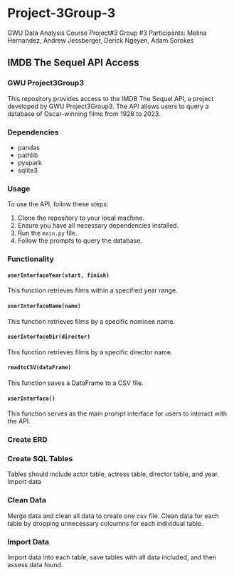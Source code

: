 # Project-3Group-3
GWU Data Analysis Course Project#3 Group #3
Participants: Melina Hernandez, Andrew Jessberger, Derick Ngeyen, Adam Sorokes

## IMDB The Sequel API Access
### GWU Project3Group3

This repository provides access to the IMDB The Sequel API, a project developed by GWU Project3Group3. The API allows users to query a database of Oscar-winning films from 1928 to 2023.

### Dependencies
- pandas
- pathlib
- pyspark
- sqlite3

### Usage

To use the API, follow these steps:

1. Clone the repository to your local machine.
2. Ensure you have all necessary dependencies installed.
3. Run the `main.py` file.
4. Follow the prompts to query the database.

### Functionality

#### `userInterfaceYear(start, finish)`
This function retrieves films within a specified year range.

#### `userInterfaceName(name)`
This function retrieves films by a specific nominee name.

#### `userInterfaceDir(director)`
This function retrieves films by a specific director name.

#### `readtoCSV(dataFrame)`
This function saves a DataFrame to a CSV file.

#### `userInterface()`
This function serves as the main prompt interface for users to interact with the API.

### Create ERD

### Create SQL Tables
Tables should include actor table, actress table, director table, and year. Import data

### Clean Data
Merge data and clean all data to create one csv file. Clean data for each table by dropping unnecessary coloumns for each individual table.

### Import Data
Import data into each table, save tables with all data included, and then assess data found.
